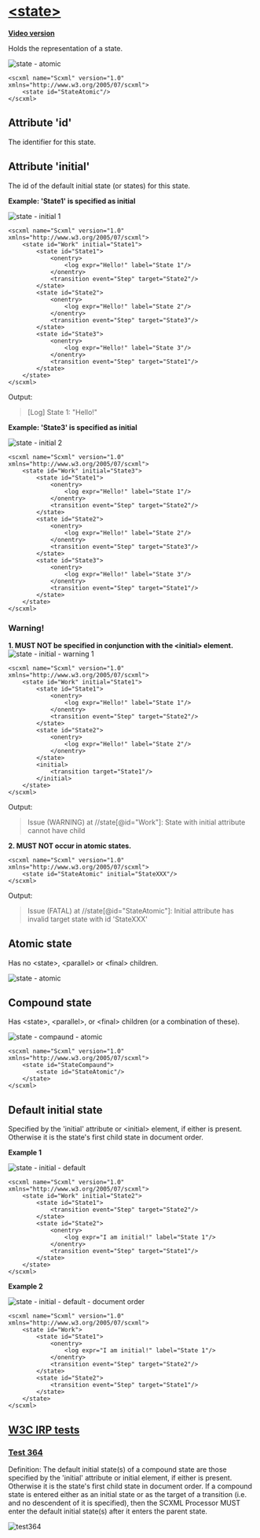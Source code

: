 # [\<state\>](https://www.w3.org/TR/scxml/#state)

**[Video version](https://youtu.be/VUTCY4E0ta8)**

Holds the representation of a state.

![state - atomic](https://user-images.githubusercontent.com/18611095/28104861-bbb59528-66e5-11e7-8141-94691d7dab44.png)

```
<scxml name="Scxml" version="1.0" xmlns="http://www.w3.org/2005/07/scxml">
	<state id="StateAtomic"/>
</scxml>
```

## Attribute 'id'
The identifier for this state.

## Attribute 'initial'
The id of the default initial state (or states) for this state.

**Example: 'State1' is specified as initial**

![state - initial 1](../Images/9%20-%20state%20-%20initial.gif)

```
<scxml name="Scxml" version="1.0" xmlns="http://www.w3.org/2005/07/scxml">
	<state id="Work" initial="State1">
		<state id="State1">
			<onentry>
				<log expr="Hello!" label="State 1"/>
			</onentry>
			<transition event="Step" target="State2"/>
		</state>
		<state id="State2">
			<onentry>
				<log expr="Hello!" label="State 2"/>
			</onentry>
			<transition event="Step" target="State3"/>
		</state>
		<state id="State3">
			<onentry>
				<log expr="Hello!" label="State 3"/>
			</onentry>
			<transition event="Step" target="State1"/>
		</state>
	</state>
</scxml>
```

Output:
> [Log] State 1: "Hello!"

**Example: 'State3' is specified as initial**

![state - initial 2](../Images/10%20-%20state%20-%20initial%20-%202.gif)

```
<scxml name="Scxml" version="1.0" xmlns="http://www.w3.org/2005/07/scxml">
	<state id="Work" initial="State3">
		<state id="State1">
			<onentry>
				<log expr="Hello!" label="State 1"/>
			</onentry>
			<transition event="Step" target="State2"/>
		</state>
		<state id="State2">
			<onentry>
				<log expr="Hello!" label="State 2"/>
			</onentry>
			<transition event="Step" target="State3"/>
		</state>
		<state id="State3">
			<onentry>
				<log expr="Hello!" label="State 3"/>
			</onentry>
			<transition event="Step" target="State1"/>
		</state>
	</state>
</scxml>
```

### Warning!
**1. MUST NOT be specified in conjunction with the \<initial\> element.**
![state - initial - warning 1](../Images/state%20-%20initial%20attr%20and%20element.png)

```
<scxml name="Scxml" version="1.0" xmlns="http://www.w3.org/2005/07/scxml">
	<state id="Work" initial="State1">
		<state id="State1">
			<onentry>
				<log expr="Hello!" label="State 1"/>
			</onentry>
			<transition event="Step" target="State2"/>
		</state>
		<state id="State2">
			<onentry>
				<log expr="Hello!" label="State 2"/>
			</onentry>
		</state>
		<initial>
			<transition target="State1"/>
		</initial>
	</state>
</scxml>
```

Output:
> Issue (WARNING) at //state[@id="Work"]: State with initial attribute cannot have <initial> child

**2. MUST NOT occur in atomic states.**

```
<scxml name="Scxml" version="1.0" xmlns="http://www.w3.org/2005/07/scxml">
	<state id="StateAtomic" initial="StateXXX"/>
</scxml>
```

Output:
> Issue (FATAL) at //state[@id="StateAtomic"]: Initial attribute has invalid target state with id 'StateXXX'

## Atomic state
Has no \<state\>, \<parallel\> or \<final\> children.

![state - atomic](https://user-images.githubusercontent.com/18611095/28104861-bbb59528-66e5-11e7-8141-94691d7dab44.png)

## Compound state
Has \<state\>, \<parallel\>, or \<final\> children (or a combination of these).

![state - compaund - atomic](https://user-images.githubusercontent.com/18611095/28106158-5e12a338-66eb-11e7-8c0b-92637a6275a1.png)

```
<scxml name="Scxml" version="1.0" xmlns="http://www.w3.org/2005/07/scxml">
	<state id="StateCompaund">
		<state id="StateAtomic"/>
	</state>
</scxml>
```

## Default initial state
Specified by the 'initial' attribute or \<initial\> element, if either is present. Otherwise it is the state's first child state in document order.

**Example 1**

![state - initial - default](https://user-images.githubusercontent.com/18611095/28106356-3efebcb0-66ec-11e7-801d-fcbc3584d13f.png)

```
<scxml name="Scxml" version="1.0" xmlns="http://www.w3.org/2005/07/scxml">
	<state id="Work" initial="State2">
		<state id="State1">
			<transition event="Step" target="State2"/>
		</state>
		<state id="State2">
			<onentry>
				<log expr="I am initial!" label="State 1"/>
			</onentry>
			<transition event="Step" target="State1"/>
		</state>
	</state>
</scxml>
```

**Example 2**

![state - initial - default - document order](https://user-images.githubusercontent.com/18611095/28106438-7cc8a240-66ec-11e7-9cf6-9402f8a3edab.png)

```
<scxml name="Scxml" version="1.0" xmlns="http://www.w3.org/2005/07/scxml">
	<state id="Work">
		<state id="State1">
			<onentry>
				<log expr="I am initial!" label="State 1"/>
			</onentry>
			<transition event="Step" target="State2"/>
		</state>
		<state id="State2">
			<transition event="Step" target="State1"/>
		</state>
	</state>
</scxml>
```
## [W3C IRP tests](https://www.w3.org/Voice/2013/scxml-irp)

### [Test 364](https://www.w3.org/Voice/2013/scxml-irp/364/test364.txml)
Definition: The default initial state(s) of a compound state are those specified by the 'initial' attribute or initial element, if either is present. Otherwise it is the state's first child state in document order. If a compound state is entered either as an initial state or as the target of a transition (i.e. and no descendent of it is specified), then the SCXML Processor MUST enter the default initial state(s) after it enters the parent state.

![test364](https://user-images.githubusercontent.com/18611095/28660772-1240d0c8-72bd-11e7-9009-ed74c9a95a23.png)
